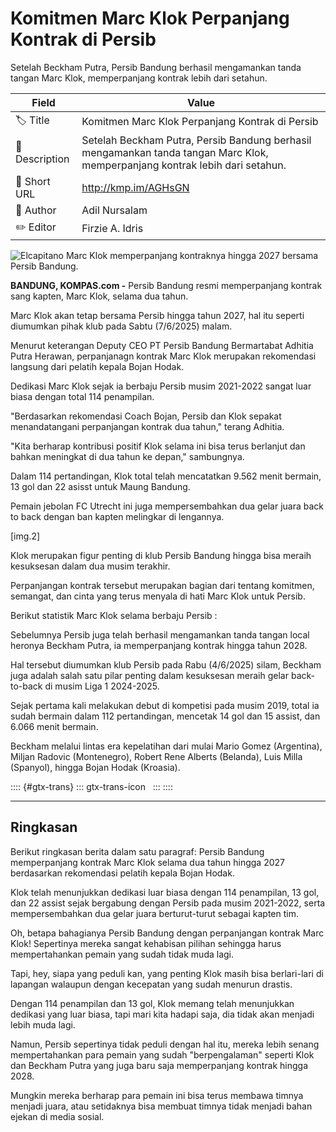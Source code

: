 # Komitmen Marc Klok Perpanjang Kontrak di Persib

Setelah Beckham Putra, Persib Bandung berhasil mengamankan tanda tangan Marc Klok, memperpanjang kontrak lebih dari setahun. 

| Field         | Value                                                       |
|---------------|-------------------------------------------------------------|
| 🏷️ Title       | Komitmen Marc Klok Perpanjang Kontrak di Persib |
| 📝 Description | Setelah Beckham Putra, Persib Bandung berhasil mengamankan tanda tangan Marc Klok, memperpanjang kontrak lebih dari setahun.  |
| 🔗 Short URL   | http://kmp.im/AGHsGN |
| 👤 Author      | Adil Nursalam |
| ✏️ Editor      | Firzie A. Idris |

![Elcapitano Marc Klok memperpanjang kontraknya hingga 2027 bersama Persib Bandung. ](https://asset.kompas.com/crops/sQ7YBglHOSS9CjphWSeBN1RB8ko=/112x0:1525x942/750x500/data/photo/2025/06/07/684440890c023.jpeg)

**BANDUNG, KOMPAS.com -** Persib Bandung resmi memperpanjang kontrak sang kapten, Marc Klok, selama dua tahun. 

Marc Klok akan tetap bersama Persib hingga tahun 2027, hal itu seperti diumumkan pihak klub pada Sabtu (7/6/2025) malam. 

Menurut keterangan Deputy CEO PT Persib Bandung Bermartabat Adhitia Putra Herawan, perpanjanagn kontrak Marc Klok merupakan rekomendasi langsung dari pelatih kepala Bojan Hodak. 

Dedikasi Marc Klok sejak ia berbaju Persib musim 2021-2022 sangat luar biasa dengan total 114 penampilan. 

"Berdasarkan rekomendasi Coach Bojan, Persib dan Klok sepakat menandatangani perpanjangan kontrak dua tahun," terang Adhitia.

"Kita berharap kontribusi positif Klok selama ini bisa terus berlanjut dan bahkan meningkat di dua tahun ke depan," sambungnya.

Dalam 114 pertandingan, Klok total telah mencatatkan 9.562 menit bermain, 13 gol dan 22 asisst untuk Maung Bandung. 

Pemain jebolan FC Utrecht ini juga mempersembahkan dua gelar juara back to back dengan ban kapten melingkar di lengannya. 

\[img.2\]

Klok merupakan figur penting di klub Persib Bandung hingga bisa meraih kesuksesan dalam dua musim terakhir. 

Perpanjangan kontrak tersebut merupakan bagian dari tentang komitmen, semangat, dan cinta yang terus menyala di hati Marc Klok untuk Persib.

Berikut statistik Marc Klok selama berbaju Persib :

Sebelumnya Persib juga telah berhasil mengamankan tanda tangan local heronya Beckham Putra, ia memperpanjang kontrak hingga tahun 2028. 

Hal tersebut diumumkan klub Persib pada Rabu (4/6/2025) silam, Beckham juga adalah salah satu pilar penting dalam kesuksesan meraih gelar back-to-back di musim Liga 1 2024-2025. 

Sejak pertama kali melakukan debut di kompetisi pada musim 2019, total ia sudah bermain dalam 112 pertandingan, mencetak 14 gol dan 15 assist, dan 6.066 menit bermain. 

Beckham melalui lintas era kepelatihan dari mulai Mario Gomez (Argentina), Miljan Radovic (Montenegro), Robert Rene Alberts (Belanda), Luis Milla (Spanyol), hingga Bojan Hodak (Kroasia). 

:::: {#gtx-trans}
::: gtx-trans-icon
 
:::
::::

---
## Ringkasan

Berikut ringkasan berita dalam satu paragraf: Persib Bandung memperpanjang kontrak Marc Klok selama dua tahun hingga 2027 berdasarkan rekomendasi pelatih kepala Bojan Hodak.

 Klok telah menunjukkan dedikasi luar biasa dengan 114 penampilan, 13 gol, dan 22 assist sejak bergabung dengan Persib pada musim 2021-2022, serta mempersembahkan dua gelar juara berturut-turut sebagai kapten tim.



Oh, betapa bahagianya Persib Bandung dengan perpanjangan kontrak Marc Klok! Sepertinya mereka sangat kehabisan pilihan sehingga harus mempertahankan pemain yang sudah tidak muda lagi.

 Tapi, hey, siapa yang peduli kan, yang penting Klok masih bisa berlari-lari di lapangan walaupun dengan kecepatan yang sudah menurun drastis.

 Dengan 114 penampilan dan 13 gol, Klok memang telah menunjukkan dedikasi yang luar biasa, tapi mari kita hadapi saja, dia tidak akan menjadi lebih muda lagi.

 Namun, Persib sepertinya tidak peduli dengan hal itu, mereka lebih senang mempertahankan para pemain yang sudah "berpengalaman" seperti Klok dan Beckham Putra yang juga baru saja memperpanjang kontrak hingga 2028.

 Mungkin mereka berharap para pemain ini bisa terus membawa timnya menjadi juara, atau setidaknya bisa membuat timnya tidak menjadi bahan ejekan di media sosial.
